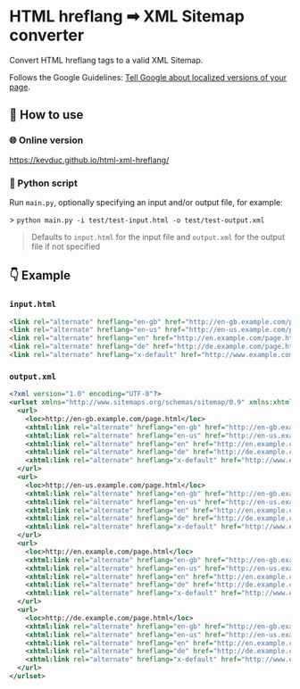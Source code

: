 # HTML hreflang ➡ XML Sitemap converter

Convert HTML hreflang tags to a valid XML Sitemap.

Follows the Google Guidelines: [Tell Google about localized versions of your page](https://developers.google.com/search/docs/advanced/crawling/localized-versions).

## 📘 How to use

### 🌐 Online version

https://kevduc.github.io/html-xml-hreflang/

### 🐍 Python script

Run `main.py`, optionally specifying an input and/or output file, for example:

\> `python main.py -i test/test-input.html -o test/test-output.xml`

> Defaults to `input.html` for the input file and `output.xml` for the output file if not specified

## 👇 Example

### `input.html`

```html
<link rel="alternate" hreflang="en-gb" href="http://en-gb.example.com/page.html" />
<link rel="alternate" hreflang="en-us" href="http://en-us.example.com/page.html" />
<link rel="alternate" hreflang="en" href="http://en.example.com/page.html" />
<link rel="alternate" hreflang="de" href="http://de.example.com/page.html" />
<link rel="alternate" hreflang="x-default" href="http://www.example.com/" />
```

### `output.xml`

```xml
<?xml version="1.0" encoding="UTF-8"?>
<urlset xmlns="http://www.sitemaps.org/schemas/sitemap/0.9" xmlns:xhtml="http://www.w3.org/1999/xhtml">
  <url>
    <loc>http://en-gb.example.com/page.html</loc>
    <xhtml:link rel="alternate" hreflang="en-gb" href="http://en-gb.example.com/page.html"/>
    <xhtml:link rel="alternate" hreflang="en-us" href="http://en-us.example.com/page.html"/>
    <xhtml:link rel="alternate" hreflang="en" href="http://en.example.com/page.html"/>
    <xhtml:link rel="alternate" hreflang="de" href="http://de.example.com/page.html"/>
    <xhtml:link rel="alternate" hreflang="x-default" href="http://www.example.com/"/>
  </url>
  <url>
    <loc>http://en-us.example.com/page.html</loc>
    <xhtml:link rel="alternate" hreflang="en-gb" href="http://en-gb.example.com/page.html"/>
    <xhtml:link rel="alternate" hreflang="en-us" href="http://en-us.example.com/page.html"/>
    <xhtml:link rel="alternate" hreflang="en" href="http://en.example.com/page.html"/>
    <xhtml:link rel="alternate" hreflang="de" href="http://de.example.com/page.html"/>
    <xhtml:link rel="alternate" hreflang="x-default" href="http://www.example.com/"/>
  </url>
  <url>
    <loc>http://en.example.com/page.html</loc>
    <xhtml:link rel="alternate" hreflang="en-gb" href="http://en-gb.example.com/page.html"/>
    <xhtml:link rel="alternate" hreflang="en-us" href="http://en-us.example.com/page.html"/>
    <xhtml:link rel="alternate" hreflang="en" href="http://en.example.com/page.html"/>
    <xhtml:link rel="alternate" hreflang="de" href="http://de.example.com/page.html"/>
    <xhtml:link rel="alternate" hreflang="x-default" href="http://www.example.com/"/>
  </url>
  <url>
    <loc>http://de.example.com/page.html</loc>
    <xhtml:link rel="alternate" hreflang="en-gb" href="http://en-gb.example.com/page.html"/>
    <xhtml:link rel="alternate" hreflang="en-us" href="http://en-us.example.com/page.html"/>
    <xhtml:link rel="alternate" hreflang="en" href="http://en.example.com/page.html"/>
    <xhtml:link rel="alternate" hreflang="de" href="http://de.example.com/page.html"/>
    <xhtml:link rel="alternate" hreflang="x-default" href="http://www.example.com/"/>
  </url>
</urlset>

```

